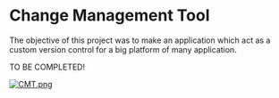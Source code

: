 # Change Management Tool

The objective of this project was to make an application which act as a custom version control for a big platform of many application. 

TO BE COMPLETED!

[![CMT.png](https://s31.postimg.cc/fbf6qvbjv/CMT.png)](https://postimg.cc/image/63mya64hj/)

